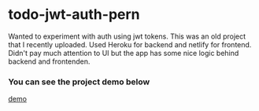 # todo-jwt-auth-pern

Wanted to experiment with auth using jwt tokens. This was an old project that I recently uploaded. Used Heroku for backend and netlify for frontend. Didn't pay much attention to UI but the app has some nice logic behind backend and frontenden. 

### You can see the project demo below

[demo](https://todo-with-jwt-auth.netlify.app/)
